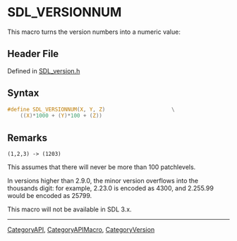 # SDL_VERSIONNUM

This macro turns the version numbers into a numeric value:

## Header File

Defined in [SDL_version.h](https://github.com/libsdl-org/SDL/blob/SDL2/include/SDL_version.h)

## Syntax

```c
#define SDL_VERSIONNUM(X, Y, Z)                     \
    ((X)*1000 + (Y)*100 + (Z))
```

## Remarks

```
(1,2,3) -> (1203)
```

This assumes that there will never be more than 100 patchlevels.

In versions higher than 2.9.0, the minor version overflows into the
thousands digit: for example, 2.23.0 is encoded as 4300, and 2.255.99 would
be encoded as 25799.

This macro will not be available in SDL 3.x.

----
[CategoryAPI](CategoryAPI), [CategoryAPIMacro](CategoryAPIMacro), [CategoryVersion](CategoryVersion)

